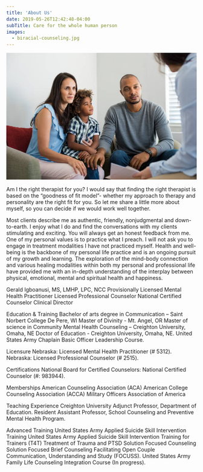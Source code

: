 ```yaml
---
title: 'About Us'
date: 2019-05-26T12:42:48-04:00
subTitle: Care for the whole human person
images:
  - biracial-counseling.jpg
---
```


<!-- <section class="hero">
        <figure class="image">
            <img src="https://images.pexels.com/photos/167636/pexels-photo-167636.jpeg?auto=compress&cs=tinysrgb&dpr=2&h=650&w=940">
        </figure>
    </section> -->

<img src="biracial-counseling.jpg" alt="Screenshot of the Onion homepage">

Am I the right therapist for you? I would say that finding the right therapist is based on the “goodness of fit model”- whether my approach to therapy and personality are the right fit for you. So let me share a little more about myself, so you can decide if we would work well together.

Most clients describe me as authentic, friendly, nonjudgmental and down-to-earth. I enjoy what I do and find the conversations with my clients stimulating and exciting. You will always get an honest feedback from me. One of my personal values is to practice what I preach. I will not ask you to engage in treatment modalities I have not practiced myself. Health and well-being is the backbone of my personal life practice and is an ongoing pursuit of my growth and learning. The exploration of the mind-body connection and various healing modalities within both my personal and professional life have provided me with an in-depth understanding of the interplay between physical, emotional, mental and spiritual health and happiness.

Gerald Igboanusi, MS, LMHP, LPC, NCC
Provisionally Licensed Mental Health Practitioner
Licensed Professional Counselor
National Certified Counselor
Clinical Director

Education & Training
Bachelor of arts degree in Communication – Saint Norbert College De Pere, WI
Master of Divinity - Mt. Angel, OR
Master of science in Community Mental Health Counseling – Creighton University, Omaha, NE
Doctor of Education - Creighton University, Omaha, NE.
United States Army Chaplain Basic Officer Leadership Course.

Licensure
Nebraska: Licensed Mental Health Practitioner (# 5312).
Nebraska: Licensed Professional Counselor (# 2515).

Certifications
National Board for Certified Counselors: National Certified Counselor (#: 983944).

Memberships
American Counseling Association (ACA)
American College Counseling Association (ACCA)
Military Officers Association of America

Teaching Experience
Creighton University
Adjunct Professor, Department of Education.
​Resident Assistant Professor, School Counseling and Preventive Mental Health Program.

Advanced Training
​United States Army Applied Suicide Skill Intervention Training
United States Army Applied Suicide Skill Intervention Training for Trainers (T4T)
Treatment of Trauma and PTSD
Solution Focused Counseling
Solution Focused Brief Counseling
Facilitating Open Couple Communication, Understanding and Study (FOCUSS).
United States Army Family Life Counseling Integration Course (In progress).
